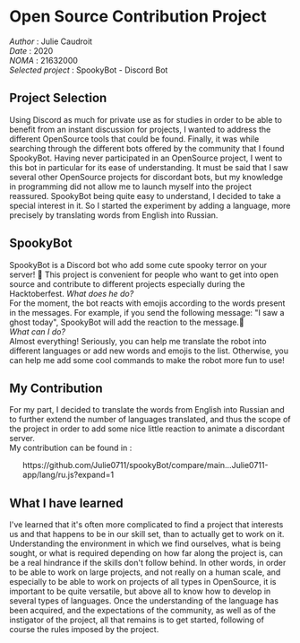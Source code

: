 <h1> Open Source Contribution Project </h1>
<em> Author </em> : Julie Caudroit <br>
<em> Date </em> : 2020 <br>
<em> NOMA </em> : 21632000​ <br>
<em> Selected project </em> : SpookyBot - Discord Bot <br>

<h2> Project Selection </h2>
Using Discord as much for private use as for studies in order to be able to benefit from an instant discussion for projects, 
I wanted to address the different OpenSource tools that could be found.
Finally, it was while searching through the different bots offered by the community that I found SpookyBot. 
Having never participated in an OpenSource project, I went to this bot in particular for its ease of understanding. 
It must be said that I saw several other OpenSource projects for discordant bots, but my knowledge in programming did not allow me to launch myself into the project reassured.
SpookyBot being quite easy to understand, I decided to take a special interest in it. 
So I started the experiment by adding a language, more precisely by translating words from English into Russian. 

<h2> SpookyBot </h2>
SpookyBot is a Discord bot who add some cute spooky terror on your server! 🎃
This project is convenient for people who want to get into open source and contribute to different projects especially during the Hacktoberfest.
<em> What does he do?</em> <br>
For the moment, the bot reacts with emojis according to the words present in the messages. For example, if you send the following message: 
"I saw a ghost today", SpookyBot will add the reaction to the message.👻 <br>
<em> What can I do? </em> <br>
Almost everything! Seriously, you can help me translate the robot into different languages or add new words and emojis to the list. 
Otherwise, you can help me add some cool commands to make the robot more fun to use!

<h2> My Contribution </h2>
For my part, I decided to translate the words from English into Russian and to further extend the number of languages translated, 
and thus the scope of the project in order to add some nice little reaction to animate a discordant server. <br>
My contribution can be found in :
<ul> https://github.com/Julie0711/spookyBot/compare/main...Julie0711-app/lang/ru.js?expand=1 <br> </ul>

<h2> What I have learned </h2>
I've learned that it's often more complicated to find a project that interests us and that happens to be in our skill set, than to actually get to work on it.
Understanding the environment in which we find ourselves, what is being sought, or what is required depending on how far along the project is, 
can be a real hindrance if the skills don't follow behind.
In other words, in order to be able to work on large projects, and not really on a human scale, and especially to be able to work on projects of all types in OpenSource, 
it is important to be quite versatile, but above all to know how to develop in several types of languages.
Once the understanding of the language has been acquired, and the expectations of the community, as well as of the instigator of the project, 
all that remains is to get started, following of course the rules imposed by the project.

